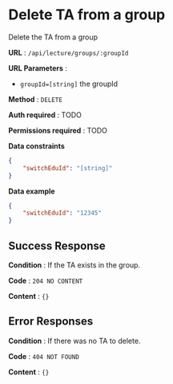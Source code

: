 # Delete TA from a group

Delete the TA from a group

**URL** : `/api/lecture/groups/:groupId`

**URL Parameters** :
- `groupId=[string]` the groupId

**Method** : `DELETE`

**Auth required** : TODO

**Permissions required** : TODO

**Data constraints**

```json
{
    "switchEduId": "[string]"
}
```

**Data example**

```json
{
    "switchEduId": "12345"
}
```

## Success Response

**Condition** : If the TA exists in the group.

**Code** : `204 NO CONTENT`

**Content** : `{}`

## Error Responses

**Condition** : If there was no TA to delete.

**Code** : `404 NOT FOUND`

**Content** : `{}`
